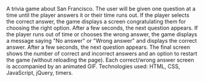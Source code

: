 A trivia game about San Francisco. The user will be given one question at a time until the player answers it or their time runs out. If the player selects the correct answer, the game displays a screen congratulating them for choosing the right option. After a few seconds, the next question appears. If the player runs out of time or chooses the wrong answer, the game displays a message saying "No answer" or "Wrong answer" and displays the correct answer. After a few seconds, the next question appears. The final screen shows the number of correct and incorrect answers and an option to restart the game (without reloading the page). Each correct/wrong answer screen is accompanied by an animated GIF. Technologies used: HTML, CSS, JavaScript, jQuery, timers.

